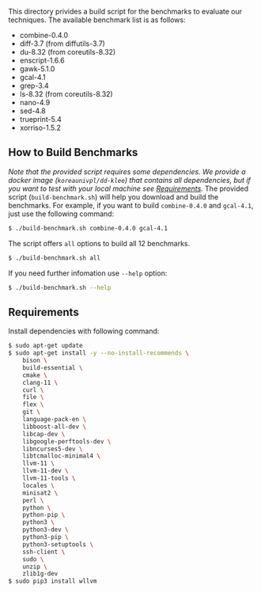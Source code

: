 This directory privides a build script
for the benchmarks to evaluate our techniques.
The available benchmark list is as follows:
* combine-0.4.0
* diff-3.7 (from diffutils-3.7)
* du-8.32 (from coreutils-8.32)
* enscript-1.6.6
* gawk-5.1.0
* gcal-4.1
* grep-3.4
* ls-8.32 (from coreutils-8.32)
* nano-4.9
* sed-4.8
* trueprint-5.4
* xorriso-1.5.2

## How to Build Benchmarks
*Note that the provided script requires some dependencies. We provide a docker image (`koreaunivpl/dd-klee`) that contains all dependencies, but if you want to test with your local machine see [Requirements](#Requirements).*
The provided script (`build-benchmark.sh`) will help you download and build the benchmarks.
For example, if you want to build `combine-0.4.0` and `gcal-4.1`, just use the following command:
```bash
$ ./build-benchmark.sh combine-0.4.0 gcal-4.1
```
The script offers `all` options to build all 12 benchmarks.
```bash
$ ./build-benchmark.sh all
```

If you need further infomation use `--help` option:
```bash
$ ./build-benchmark.sh --help
```

## Requirements
Install dependencies with following command:
```bash
$ sudo apt-get update
$ sudo apt-get install -y --no-install-recommends \
    bison \
    build-essential \
    cmake \
    clang-11 \
    curl \
    file \
    flex \
    git \
    language-pack-en \
    libboost-all-dev \
    libcap-dev \
    libgoogle-perftools-dev \
    libncurses5-dev \
    libtcmalloc-minimal4 \
    llvm-11 \
    llvm-11-dev \
    llvm-11-tools \
    locales \
    minisat2 \
    perl \
    python \
    python-pip \
    python3 \
    python3-dev \
    python3-pip \
    python3-setuptools \
    ssh-client \
    sudo \
    unzip \
    zlib1g-dev
$ sudo pip3 install wllvm
```
